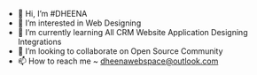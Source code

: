 - 👋 Hi, I’m #DHEENA
- 👀 I’m interested in Web Designing
- 🌱 I’m currently learning All CRM Website Application Designing Integrations
- 💞️ I’m looking to collaborate on Open Source Community
- 📫 How to reach me ~ dheenawebspace@outlook.com

<!---
DHEENA-WEB-SPACE/DHEENA-WEB-SPACE is a ✨ special ✨ repository because its `README.md` (this file) appears on your GitHub profile.
You can click the Preview link to take a look at your changes.
--->
